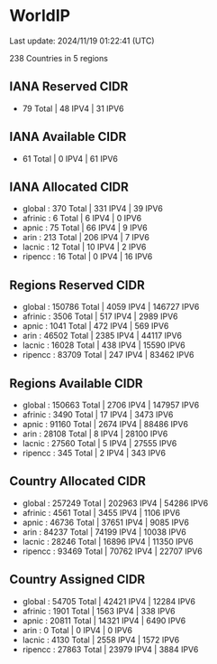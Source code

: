 # WorldIP

Last update: 2024/11/19 01:22:41 (UTC)

238 Countries in 5 regions

## IANA Reserved CIDR

- 79 Total | 48 IPV4 | 31 IPV6

## IANA Available CIDR

- 61 Total | 0 IPV4 | 61 IPV6

## IANA Allocated CIDR

- global : 370 Total | 331 IPV4 | 39 IPV6
- afrinic : 6 Total | 6 IPV4 | 0 IPV6
- apnic : 75 Total | 66 IPV4 | 9 IPV6
- arin : 213 Total | 206 IPV4 | 7 IPV6
- lacnic : 12 Total | 10 IPV4 | 2 IPV6
- ripencc : 16 Total | 0 IPV4 | 16 IPV6

## Regions Reserved CIDR

- global : 150786 Total | 4059 IPV4 | 146727 IPV6
- afrinic : 3506 Total | 517 IPV4 | 2989 IPV6
- apnic : 1041 Total | 472 IPV4 | 569 IPV6
- arin : 46502 Total | 2385 IPV4 | 44117 IPV6
- lacnic : 16028 Total | 438 IPV4 | 15590 IPV6
- ripencc : 83709 Total | 247 IPV4 | 83462 IPV6

## Regions Available CIDR

- global : 150663 Total | 2706 IPV4 | 147957 IPV6
- afrinic : 3490 Total | 17 IPV4 | 3473 IPV6
- apnic : 91160 Total | 2674 IPV4 | 88486 IPV6
- arin : 28108 Total | 8 IPV4 | 28100 IPV6
- lacnic : 27560 Total | 5 IPV4 | 27555 IPV6
- ripencc : 345 Total | 2 IPV4 | 343 IPV6

## Country Allocated CIDR

- global : 257249 Total | 202963 IPV4 | 54286 IPV6
- afrinic : 4561 Total | 3455 IPV4 | 1106 IPV6
- apnic : 46736 Total | 37651 IPV4 | 9085 IPV6
- arin : 84237 Total | 74199 IPV4 | 10038 IPV6
- lacnic : 28246 Total | 16896 IPV4 | 11350 IPV6
- ripencc : 93469 Total | 70762 IPV4 | 22707 IPV6

## Country Assigned CIDR

- global : 54705 Total | 42421 IPV4 | 12284 IPV6
- afrinic : 1901 Total | 1563 IPV4 | 338 IPV6
- apnic : 20811 Total | 14321 IPV4 | 6490 IPV6
- arin : 0 Total | 0 IPV4 | 0 IPV6
- lacnic : 4130 Total | 2558 IPV4 | 1572 IPV6
- ripencc : 27863 Total | 23979 IPV4 | 3884 IPV6
